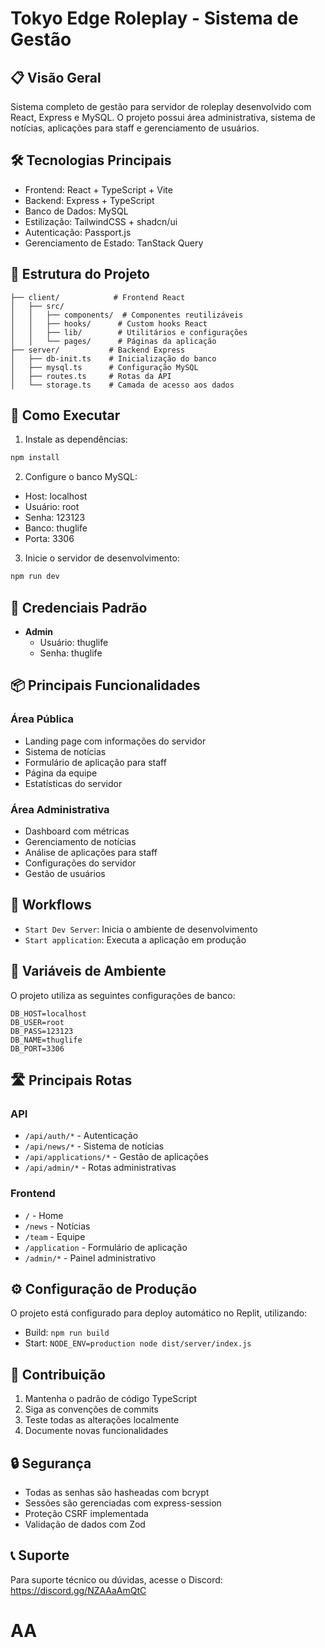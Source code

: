
# Tokyo Edge Roleplay - Sistema de Gestão

## 📋 Visão Geral
Sistema completo de gestão para servidor de roleplay desenvolvido com React, Express e MySQL. O projeto possui área administrativa, sistema de notícias, aplicações para staff e gerenciamento de usuários.

## 🛠️ Tecnologias Principais
- Frontend: React + TypeScript + Vite
- Backend: Express + TypeScript
- Banco de Dados: MySQL
- Estilização: TailwindCSS + shadcn/ui
- Autenticação: Passport.js
- Gerenciamento de Estado: TanStack Query

## 📁 Estrutura do Projeto
```
├── client/            # Frontend React
│   ├── src/          
│   │   ├── components/  # Componentes reutilizáveis
│   │   ├── hooks/      # Custom hooks React
│   │   ├── lib/        # Utilitários e configurações
│   │   └── pages/      # Páginas da aplicação
├── server/           # Backend Express
│   ├── db-init.ts    # Inicialização do banco
│   ├── mysql.ts      # Configuração MySQL
│   ├── routes.ts     # Rotas da API
│   └── storage.ts    # Camada de acesso aos dados
```

## 🚀 Como Executar

1. Instale as dependências:
```bash
npm install
```

2. Configure o banco MySQL:
- Host: localhost
- Usuário: root
- Senha: 123123
- Banco: thuglife
- Porta: 3306

3. Inicie o servidor de desenvolvimento:
```bash
npm run dev
```

## 🔑 Credenciais Padrão
- **Admin**
  - Usuário: thuglife
  - Senha: thuglife

## 📦 Principais Funcionalidades

### Área Pública
- Landing page com informações do servidor
- Sistema de notícias
- Formulário de aplicação para staff
- Página da equipe
- Estatísticas do servidor

### Área Administrativa
- Dashboard com métricas
- Gerenciamento de notícias
- Análise de aplicações para staff
- Configurações do servidor
- Gestão de usuários

## 🔄 Workflows
- `Start Dev Server`: Inicia o ambiente de desenvolvimento
- `Start application`: Executa a aplicação em produção

## 📝 Variáveis de Ambiente
O projeto utiliza as seguintes configurações de banco:
```
DB_HOST=localhost
DB_USER=root
DB_PASS=123123
DB_NAME=thuglife
DB_PORT=3306
```

## 🛣️ Principais Rotas

### API
- `/api/auth/*` - Autenticação
- `/api/news/*` - Sistema de notícias
- `/api/applications/*` - Gestão de aplicações
- `/api/admin/*` - Rotas administrativas

### Frontend
- `/` - Home
- `/news` - Notícias
- `/team` - Equipe
- `/application` - Formulário de aplicação
- `/admin/*` - Painel administrativo

## ⚙️ Configuração de Produção
O projeto está configurado para deploy automático no Replit, utilizando:
- Build: `npm run build`
- Start: `NODE_ENV=production node dist/server/index.js`

## 🤝 Contribuição
1. Mantenha o padrão de código TypeScript
2. Siga as convenções de commits
3. Teste todas as alterações localmente
4. Documente novas funcionalidades

## 🔒 Segurança
- Todas as senhas são hasheadas com bcrypt
- Sessões são gerenciadas com express-session
- Proteção CSRF implementada
- Validação de dados com Zod

## 📞 Suporte
Para suporte técnico ou dúvidas, acesse o Discord: https://discord.gg/NZAAaAmQtC
# AA
